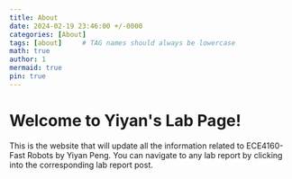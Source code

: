 ```yaml
---
title: About
date: 2024-02-19 23:46:00 +/-0000
categories: [About]
tags: [about]     # TAG names should always be lowercase
math: true
author: 1
mermaid: true
pin: true
---
```



# Welcome to Yiyan's Lab Page!
This is the website that will update all the information related to ECE4160-Fast Robots by Yiyan Peng. You can navigate to any lab report by clicking into the corresponding lab report post. 


